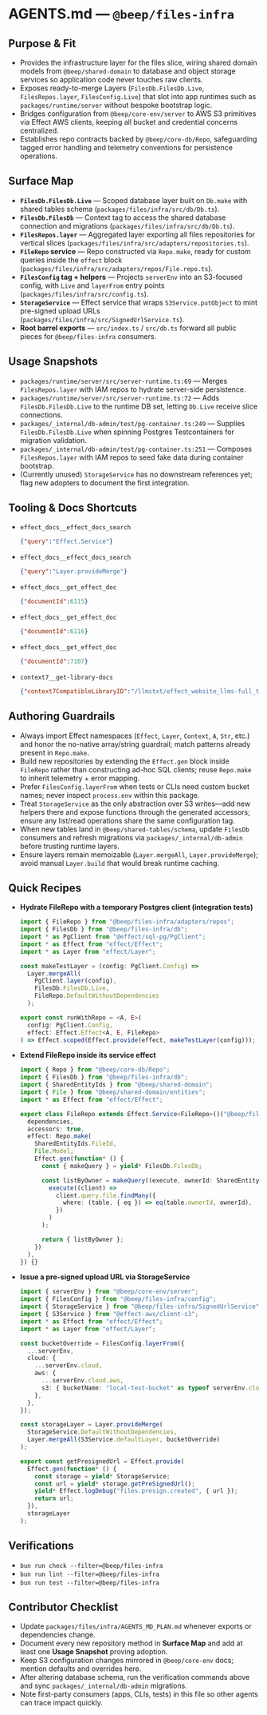 # AGENTS.md — `@beep/files-infra`

## Purpose & Fit
- Provides the infrastructure layer for the files slice, wiring shared domain models from `@beep/shared-domain` to database and object storage services so application code never touches raw clients.
- Exposes ready-to-merge Layers (`FilesDb.FilesDb.Live`, `FilesRepos.layer`, `FilesConfig.Live`) that slot into app runtimes such as `packages/runtime/server` without bespoke bootstrap logic.
- Bridges configuration from `@beep/core-env/server` to AWS S3 primitives via Effect AWS clients, keeping all bucket and credential concerns centralized.
- Establishes repo contracts backed by `@beep/core-db/Repo`, safeguarding tagged error handling and telemetry conventions for persistence operations.

## Surface Map
- **`FilesDb.FilesDb.Live`** — Scoped database layer built on `Db.make` with shared tables schema (`packages/files/infra/src/db/Db.ts`).
- **`FilesDb.FilesDb`** — Context tag to access the shared database connection and migrations (`packages/files/infra/src/db/Db.ts`).
- **`FilesRepos.layer`** — Aggregated layer exporting all files repositories for vertical slices (`packages/files/infra/src/adapters/repositories.ts`).
- **`FileRepo` service** — Repo constructed via `Repo.make`, ready for custom queries inside the `effect` block (`packages/files/infra/src/adapters/repos/File.repo.ts`).
- **`FilesConfig` tag + helpers** — Projects `serverEnv` into an S3-focused config, with `Live` and `layerFrom` entry points (`packages/files/infra/src/config.ts`).
- **`StorageService`** — Effect service that wraps `S3Service.putObject` to mint pre-signed upload URLs (`packages/files/infra/src/SignedUrlService.ts`).
- **Root barrel exports** — `src/index.ts` / `src/db.ts` forward all public pieces for `@beep/files-infra` consumers.

## Usage Snapshots
- `packages/runtime/server/src/server-runtime.ts:69` — Merges `FilesRepos.layer` with IAM repos to hydrate server-side persistence.
- `packages/runtime/server/src/server-runtime.ts:72` — Adds `FilesDb.FilesDb.Live` to the runtime DB set, letting `Db.Live` receive slice connections.
- `packages/_internal/db-admin/test/pg-container.ts:249` — Supplies `FilesDb.FilesDb.Live` when spinning Postgres Testcontainers for migration validation.
- `packages/_internal/db-admin/test/pg-container.ts:251` — Composes `FilesRepos.layer` with IAM repos to seed fake data during container bootstrap.
- (Currently unused) `StorageService` has no downstream references yet; flag new adopters to document the first integration.

## Tooling & Docs Shortcuts
- `effect_docs__effect_docs_search`
  ```json
  {"query":"Effect.Service"}
  ```
- `effect_docs__effect_docs_search`
  ```json
  {"query":"Layer.provideMerge"}
  ```
- `effect_docs__get_effect_doc`
  ```json
  {"documentId":6115}
  ```
- `effect_docs__get_effect_doc`
  ```json
  {"documentId":6116}
  ```
- `effect_docs__get_effect_doc`
  ```json
  {"documentId":7107}
  ```
- `context7__get-library-docs`
  ```json
  {"context7CompatibleLibraryID":"/llmstxt/effect_website_llms-full_txt","topic":"Effect.Service Layer.provideMerge"}
  ```

## Authoring Guardrails
- Always import Effect namespaces (`Effect`, `Layer`, `Context`, `A`, `Str`, etc.) and honor the no-native array/string guardrail; match patterns already present in `Repo.make`.
- Build new repositories by extending the `Effect.gen` block inside `FileRepo` rather than constructing ad-hoc SQL clients; reuse `Repo.make` to inherit telemetry + error mapping.
- Prefer `FilesConfig.layerFrom` when tests or CLIs need custom bucket names; never inspect `process.env` within this package.
- Treat `StorageService` as the only abstraction over S3 writes—add new helpers there and expose functions through the generated accessors; ensure any list/read operations share the same configuration tag.
- When new tables land in `@beep/shared-tables/schema`, update `FilesDb` consumers and refresh migrations via `packages/_internal/db-admin` before trusting runtime layers.
- Ensure layers remain memoizable (`Layer.mergeAll`, `Layer.provideMerge`); avoid manual `Layer.build` that would break runtime caching.

## Quick Recipes
- **Hydrate FileRepo with a temporary Postgres client (integration tests)**
  ```ts
  import { FileRepo } from "@beep/files-infra/adapters/repos";
  import { FilesDb } from "@beep/files-infra/db";
  import * as PgClient from "@effect/sql-pg/PgClient";
  import * as Effect from "effect/Effect";
  import * as Layer from "effect/Layer";

  const makeTestLayer = (config: PgClient.Config) =>
    Layer.mergeAll(
      PgClient.layer(config),
      FilesDb.FilesDb.Live,
      FileRepo.DefaultWithoutDependencies
    );

  export const runWithRepo = <A, E>(
    config: PgClient.Config,
    effect: Effect.Effect<A, E, FileRepo>
  ) => Effect.scoped(Effect.provide(effect, makeTestLayer(config)));
  ```
- **Extend FileRepo inside its service effect**
  ```ts
  import { Repo } from "@beep/core-db/Repo";
  import { FilesDb } from "@beep/files-infra/db";
  import { SharedEntityIds } from "@beep/shared-domain";
  import { File } from "@beep/shared-domain/entities";
  import * as Effect from "effect/Effect";

  export class FileRepo extends Effect.Service<FileRepo>()("@beep/files-infra/adapters/repos/FileRepo", {
    dependencies,
    accessors: true,
    effect: Repo.make(
      SharedEntityIds.FileId,
      File.Model,
      Effect.gen(function* () {
        const { makeQuery } = yield* FilesDb.FilesDb;

        const listByOwner = makeQuery((execute, ownerId: SharedEntityIds.UserId.Type) =>
          execute((client) =>
            client.query.file.findMany({
              where: (table, { eq }) => eq(table.ownerId, ownerId),
            })
          )
        );

        return { listByOwner };
      })
    ),
  }) {}
  ```
- **Issue a pre-signed upload URL via StorageService**
  ```ts
  import { serverEnv } from "@beep/core-env/server";
  import { FilesConfig } from "@beep/files-infra/config";
  import { StorageService } from "@beep/files-infra/SignedUrlService";
  import { S3Service } from "@effect-aws/client-s3";
  import * as Effect from "effect/Effect";
  import * as Layer from "effect/Layer";

  const bucketOverride = FilesConfig.layerFrom({
    ...serverEnv,
    cloud: {
      ...serverEnv.cloud,
      aws: {
        ...serverEnv.cloud.aws,
        s3: { bucketName: "local-test-bucket" as typeof serverEnv.cloud.aws.s3.bucketName },
      },
    },
  });

  const storageLayer = Layer.provideMerge(
    StorageService.DefaultWithoutDependencies,
    Layer.mergeAll(S3Service.defaultLayer, bucketOverride)
  );

  export const getPresignedUrl = Effect.provide(
    Effect.gen(function* () {
      const storage = yield* StorageService;
      const url = yield* storage.getPreSignedUrl();
      yield* Effect.logDebug("files.presign.created", { url });
      return url;
    }),
    storageLayer
  );
  ```

## Verifications
- `bun run check --filter=@beep/files-infra`
- `bun run lint --filter=@beep/files-infra`
- `bun run test --filter=@beep/files-infra`

## Contributor Checklist
- Update `packages/files/infra/AGENTS_MD_PLAN.md` whenever exports or dependencies change.
- Document every new repository method in **Surface Map** and add at least one **Usage Snapshot** proving adoption.
- Keep S3 configuration changes mirrored in `@beep/core-env` docs; mention defaults and overrides here.
- After altering database schema, run the verification commands above and sync `packages/_internal/db-admin` migrations.
- Note first-party consumers (apps, CLIs, tests) in this file so other agents can trace impact quickly.
